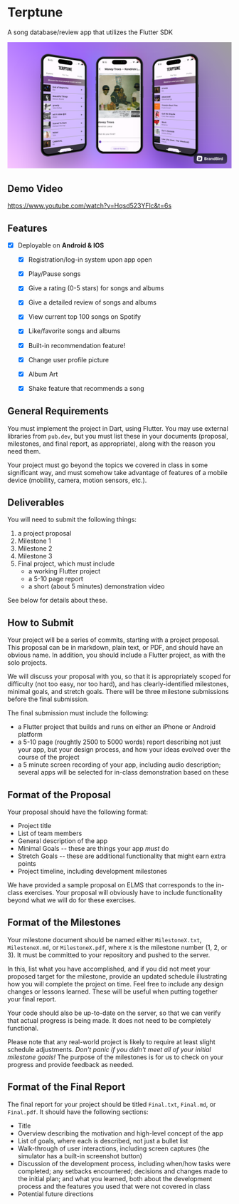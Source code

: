 # Terptune

A song database/review app that utilizes the Flutter SDK

![Demo pic 1](/terptune/images/brand.png)

## Demo Video

https://www.youtube.com/watch?v=Hqsd523YFlc&t=6s

## Features

* [x] Deployable on **Android & IOS**

  * [x] Registration/log-in system upon app open
  * [x] Play/Pause songs
  * [x] Give a rating (0-5 stars) for songs and albums
  * [x] Give a detailed review of songs and albums
  * [x] View current top 100 songs on Spotify
  * [x] Like/favorite songs and albums
  * [x] Built-in recommendation feature!
  * [x] Change user profile picture
  * [x] Album Art
  * [x] Shake feature that recommends a song




## General Requirements

You must implement the project in Dart, using Flutter.  You may use
external libraries from `pub.dev`, but you must list these in your
documents (proposal, milestones, and final report, as appropriate),
along with the reason you need them.

Your project must go beyond the topics we covered in class in some
significant way, and must somehow take advantage of features of a
mobile device (mobility, camera, motion sensors, etc.).

## Deliverables

You will need to submit the following things:

 1. a project proposal
 2. Milestone 1
 3. Milestone 2
 4. Milestone 3
 5. Final project, which must include
    * a working Flutter project
    * a 5-10 page report
    * a short (about 5 minutes) demonstration video

See below for details about these.

## How to Submit

Your project will be a series of commits, starting with a project proposal.
This proposal can be in markdown, plain text, or PDF, and should have an
obvious name. In addition, you should include a Flutter project, as with the
solo projects.

We will discuss your proposal with you, so that it is appropriately scoped
for difficulty (not too easy, nor too hard), and has clearly-identified
milestones, minimal goals, and stretch goals. There will be three milestone
submissions before the final submission.

The final submission must include the following:

 * a Flutter project that builds and runs on either an iPhone or
   Android platform
 * a 5-10 page (roughtly 2500 to 5000 words) report describing not just your
   app, but your design process, and how your ideas evolved over the course
   of the project
 * a 5 minute screen recording of your app, including audio description; several
   apps will be selected for in-class demonstration based on these

## Format of the Proposal

Your proposal should have the following format:

 * Project title
 * List of team members
 * General description of the app
 * Minimal Goals -- these are things your app *must* do
 * Stretch Goals -- these are additional functionality that might earn
   extra points
 * Project timeline, including development milestones

We have provided a sample proposal on ELMS that corresponds to the in-class
exercises. Your proposal will obviously have to include functionality beyond
what we will do for these exercises.

## Format of the Milestones

Your milestone document should be named either `MilestoneX.txt`,
`MilestoneX.md`, or `MilestoneX.pdf`, where `X` is the milestone number
(1, 2, or 3). It must be committed to your repository and pushed to the
server.

In this, list what you have accomplished, and if you did not meet your
proposed target for the milestone, provide an updated schedule
illustrating how you will complete the project on time. Feel free to
include any design changes or lessons learned. These will be useful
when putting together your final report.

Your code should also be up-to-date on the server, so that we can
verify that actual progress is being made. It does not need to be
completely functional.

Please note that any real-world project is likely to require at least
slight schedule adjustments. *Don't panic if you didn't meet all of your
initial milestone goals!* The purpose of the milestones is for us to
check on your progress and provide feedback as needed.

## Format of the Final Report

The final report for your project should be titled `Final.txt`, `Final.md`,
or `Final.pdf`. It should have the following sections:

 * Title
 * Overview describing the motivation and high-level concept of the app
 * List of goals, where each is described, not just a bullet list
 * Walk-through of user interactions, including screen captures (the
   simulator has a built-in screenshot button)
 * Discussion of the development process, including when/how tasks were
   completed; any setbacks encountered; decisions and changes made to
   the initial plan; and what you learned, both about the development
   process and the features you used that were not covered in class
 * Potential future directions


